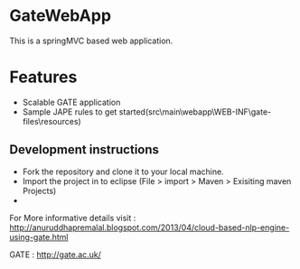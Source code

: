 GateWebApp
==========

This is a springMVC based web application.

Features 
=========

* Scalable GATE application
* Sample JAPE rules to get started(src\main\webapp\WEB-INF\gate-files\resources)


Development instructions
------------------------

* Fork the repository and clone it to your local machine.
* Import the project in to eclipse (File > import > Maven > Exisiting maven Projects)
* 
For More informative details visit : http://anuruddhapremalal.blogspot.com/2013/04/cloud-based-nlp-engine-using-gate.html

GATE : http://gate.ac.uk/
